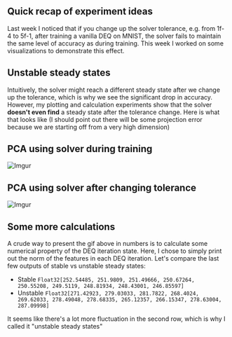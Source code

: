 ## Quick recap of experiment ideas

Last week I noticed that if you change up the solver tolerance, e.g. from 1f-4 to 5f-1, after training a vanilla DEQ on MNIST, the solver fails to maintain the same level of accuracy as during training. This week I worked on some visualizations to demonstrate this effect.


## Unstable steady states

Intuitively, the solver might reach a different steady state after we change up the tolerance, which is why we see the significant drop in accuracy. However, my
plotting and calculation experiments show that the solver **doesn't even find** a steady state after the tolerance change. Here is what that looks like (I should point out there will be some projection error because we are starting off from a very high dimension)


## PCA using solver during training

![Imgur](https://imgur.com/LzlIKWd.gif)


## PCA using solver after changing tolerance

![Imgur](https://imgur.com/npZpxGg.gif)


## Some more calculations

A crude way to present the gif above in numbers is to calculate some numerical property of the DEQ iteration state. Here, I chose to simply print out the norm
of the features in each DEQ iteration. Let's compare the last few outputs of stable vs unstable steady states:

- Stable `Float32[252.54485, 251.9809, 251.49666, 250.67264, 250.55208, 249.5119, 248.81934, 248.43001, 246.85597]`
- Unstable `Float32[271.42923, 279.03033, 281.7822, 268.4024, 269.62033, 278.49048, 278.68335, 265.12357, 266.15347, 278.63004, 287.09998]`


It seems like there's a lot more fluctuation in the second row, which is why I called it "unstable steady states"
